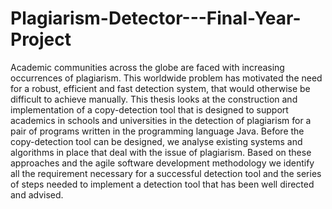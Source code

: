 # Plagiarism-Detector---Final-Year-Project
Academic communities across the globe are faced with increasing occurrences of plagiarism. This worldwide problem has motivated the need for a robust, efficient and fast detection system, that would otherwise be difficult to achieve manually. This thesis looks at the
construction and implementation of a copy-detection tool that is designed to support academics
in schools and universities in the detection of plagiarism for a pair of programs written in the
programming language Java. Before the copy-detection tool can be designed, we analyse
existing systems and algorithms in place that deal with the issue of plagiarism. Based on these
approaches and the agile software development methodology we identify all the requirement
necessary for a successful detection tool and the series of steps needed to implement a detection
tool that has been well directed and advised.
